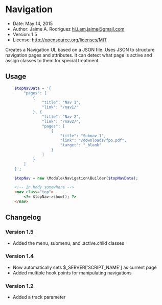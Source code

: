 # Navigation 

* Date:    May 14, 2015
* Author:  Jaime A. Rodriguez <hi.i.am.jaime@gmail.com>
* Version: 1.5
* License: http://opensource.org/licenses/MIT

Creates a Navigation UL based on a JSON file. Uses JSON to structure navigation pages and attributes. It can detect what page is active and assign classes to them for special treatment.

## Usage

~~~ php
	$topNavData = '{
		"pages": [
			{
				"title": "Nav 1",
				"link": "/nav1/"
			}, {
				"title": "Nav 2",
				"link": "/nav2/",
				"pages": [
					{
						"title": "Subnav 1",
						"link": "/downloads/fpo.pdf",
						"target": "_blank"
					}
				]
			}
		]
	}';

	$topNav = new \Module\Navigation\Builder($topNavData);
~~~

~~~ html
	<!-- In body somewhere -->
	<nav class="top">
		<?= $topNav->show(); ?>
	</nav>
~~~

## Changelog

### Version 1.5

* Added the menu, submenu, and .active.child classes

### Version 1.4

* Now automatically sets $_SERVER['SCRIPT_NAME'] as current page
* Added multiple hook points for manipulating navigations

### Version 1.2

* Added a track parameter